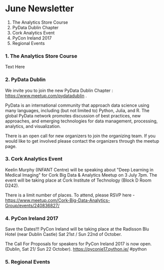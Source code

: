 June Newsletter
=========================

1. The Analytics Store Course
2. PyData Dublin Chapter
3. Cork Analytics Event
4. PyCon Ireland 2017
5. Regional Events

### 1. The Analytics Store Course

Text Here

### 2. PyData Dublin
We invite you to join the new PyData Dublin Chapter : https://www.meetup.com/pydatadublin .

PyData is an international community that approach data science using many languages, including (but not limited to) Python, Julia, and R.
The global PyData network promotes discussion of best practices, new approaches, and emerging technologies for data management,
processing, analytics, and visualization. 

There is an open call for new organizers to join the organizing team. If you would like to get involved please contact the organizers through the meetup page.

### 3. Cork Analytics Event

Keelin Murphy (INFANT Centre) will be speaking about "Deep Learning in Medical Imaging" for Cork Big Data & Analytics Meetup on 3 July 
7pm. The event will be taking place at Cork Institute of Technology (Block D Room D242).

There is a limit number of places. To attend, please RSVP here - https://www.meetup.com/Cork-Big-Data-Analytics-Group/events/240836827/

### 4. PyCon Ireland 2017
Save the Dates!!! PyCon Ireland will be taking place at the Radisson Blu Hotel (near Dublin Castle) Sat 21st / Sun 22nd of October. 

The Call For Proposals for speakers for PyCon Ireland 2017 is now open. (Dublin, Sat 21/ Sun 22 October).  https://pyconie17.python.ie/  #python

### 5. Regional Events
